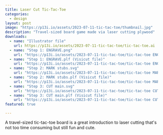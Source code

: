 ```yaml
---
title: Laser Cut Tic-Tac-Toe
categories:
  - design
layout: post
image: "https://p13i.io/assets/2023-07-11-tic-tac-toe/thumbnail.jpg"
description: "Travel-sized board game made via laser cutting plywood"
downloads:
  - name: "Illustrator file"
    url: https://p13i.io/assets/2023-07-11-tic-tac-toe/tic-tac-toe.ai
  - name: "Step 1: ENGRAVE.png"
    url: "https://p13i.io/assets/2023-07-11-tic-tac-toe/tic-tac-toe ENGRAVE.png"
  - name: "Step 1: ENGRAVE.plf (Visicut file)"
    url: "https://p13i.io/assets/2023-07-11-tic-tac-toe/tic-tac-toe ENGRAVE.plf"
  - name: "Step 2: MARK stubs.svg"
    url: "https://p13i.io/assets/2023-07-11-tic-tac-toe/tic-tac-toe MARK stubs.svg"
  - name: "Step 2: MARK stubs.plf (Visicut file)"
    url: "https://p13i.io/assets/2023-07-11-tic-tac-toe/tic-tac-toe MARK stubs.plf"
  - name: "Step 3: CUT main.svg"
    url: "https://p13i.io/assets/2023-07-11-tic-tac-toe/tic-tac-toe CUT main.svg"
  - name: "Step 3: CUT main.plf (Visicut file)"
    url: "https://p13i.io/assets/2023-07-11-tic-tac-toe/tic-tac-toe CUT main.plf"
featured: true

---
```

A travel-sized tic-tac-toe board is a great introduction to laser cutting that's not too time consuming but still fun and cute.

